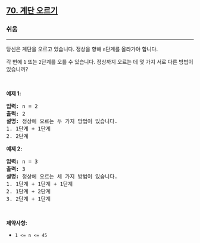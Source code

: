 <h2><a href="https://leetcode.com/problems/climbing-stairs">70. 계단 오르기</a></h2><h3>쉬움</h3><hr><p>당신은 계단을 오르고 있습니다. 정상을 향해 <code>n</code>단계를 올라가야 합니다.</p>

<p>각 번에 <code>1</code> 또는 <code>2</code>단계를 오를 수 있습니다. 정상까지 오르는 데 몇 가지 서로 다른 방법이 있습니까?</p>

<p>&nbsp;</p>
<p><strong class="example">예제 1:</strong></p>

<pre>
<strong>입력:</strong> n = 2
<strong>출력:</strong> 2
<strong>설명:</strong> 정상에 오르는 두 가지 방법이 있습니다.
1. 1단계 + 1단계
2. 2단계
</pre>

<p><strong class="example">예제 2:</strong></p>

<pre>
<strong>입력:</strong> n = 3
<strong>출력:</strong> 3
<strong>설명:</strong> 정상에 오르는 세 가지 방법이 있습니다.
1. 1단계 + 1단계 + 1단계
2. 1단계 + 2단계
3. 2단계 + 1단계
</pre>

<p>&nbsp;</p>
<p><strong>제약사항:</strong></p>

<ul>
	<li><code>1 &lt;= n &lt;= 45</code></li>
</ul>